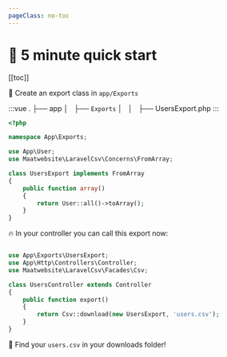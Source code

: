 ```yaml
---
pageClass: no-toc
---
```


# :rocket: 5 minute quick start

[[toc]]

:muscle: Create an export class in `app/Exports`

:::vue
.
├── app
│   ├── `Exports` 
│   │   ├── UsersExport.php
:::

```php
<?php

namespace App\Exports;

use App\User;
use Maatwebsite\LaravelCsv\Concerns\FromArray;

class UsersExport implements FromArray
{
    public function array()
    {
        return User::all()->toArray();
    }
}
```

:fire: In your controller you can call this export now:

```php

use App\Exports\UsersExport;
use App\Http\Controllers\Controller;
use Maatwebsite\LaravelCsv\Facades\Csv;

class UsersController extends Controller 
{
    public function export() 
    {
        return Csv::download(new UsersExport, 'users.csv');
    }
}
```

:page_facing_up: Find your `users.csv` in your downloads folder!